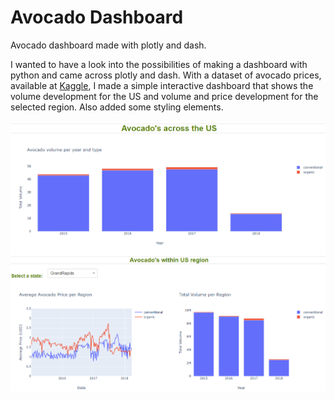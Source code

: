 # Avocado Dashboard

Avocado dashboard made with plotly and dash.

I wanted to have a look into the possibilities of making a dashboard with python and came across plotly and dash. With a dataset of avocado prices, available at [Kaggle](https://www.kaggle.com/neuromusic/avocado-prices), I made a simple interactive dashboard that shows the volume development for the US and volume and price development for the selected region. Also added some styling elements.

![Screenshot of the Avocado Dashboard](/assets/dashboard.PNG)

